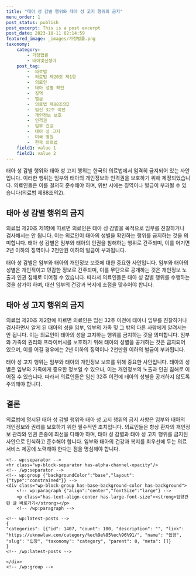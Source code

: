 ```yaml
---
title: "태아 성 감별 행위와 태아 성 고지 행위의 금지"
menu_order: 1
post_status: publish
post_excerpt: This is a post excerpt
post_date: 2023-10-11 02:14:59
featured_image: _images/가정법률.png
taxonomy:
    category:
        - 가정법률
        - 태아및신생아
    post_tag:
        -  의료법
        -  의료법 제20조 제1항
        -  의료인
        -  태아 성별 확인
        -  징역
        -  벌금
        -  의료법 제88조의2
        -  임신 32주 이전
        -  개인정보 보호
        -  인격권
        -  임부 건강
        -  태아 성 고지
        -  미국 병원
        -  한국 의료법
    field1: value 1
    field2: value 2
---
```



태아 성 감별 행위와 태아 성 고지 행위는 한국의 의료법에서 엄격히 금지되어 있는 사안입니다. 이러한 행위는 임부와 태아의 개인정보와 인격권을 보호하기 위해 제정되었습니다. 의료인들은 이를 철저히 준수해야 하며, 위반 시에는 징역이나 벌금이 부과될 수 있습니다(의료법 제88조의2).

## 태아 성 감별 행위의 금지

의료법 제20조 제1항에 따르면 의료인은 태아 성 감별을 목적으로 임부를 진찰하거나 검사해서는 안 됩니다. 이는 의료인이 태아의 성별을 확인하는 행위를 금지하는 것을 의미합니다. 태아 성 감별은 임부와 태아의 인권을 침해하는 행위로 간주되며, 이를 어기면 2년 이하의 징역이나 2천만원 이하의 벌금이 부과됩니다.

태아 성 감별은 임부와 태아의 개인정보 보호에 대한 중요한 사안입니다. 임부와 태아의 성별은 개인적이고 민감한 정보로 간주되며, 이를 무단으로 공개하는 것은 개인정보 노출과 인권 침해로 이어질 수 있습니다. 따라서 의료인들은 태아 성 감별 행위를 수행하는 것을 삼가야 하며, 대신 임부의 건강과 복지에 초점을 맞추어야 합니다.

## 태아 성 고지 행위의 금지

의료법 제20조 제2항에 따르면 의료인은 임신 32주 이전에 태아나 임부를 진찰하거나 검사하면서 알게 된 태아의 성을 임부, 임부의 가족 및 그 밖의 다른 사람에게 알려서는 안 됩니다. 이는 의료인이 태아의 성을 고지하는 행위를 금지하는 것을 의미합니다. 임부와 가족의 권리와 프라이버시를 보호하기 위해 태아의 성별을 공개하는 것은 금지되어 있으며, 이를 어길 경우에는 2년 이하의 징역이나 2천만원 이하의 벌금이 부과됩니다.

태아 성 고지 행위는 임부와 태아의 개인정보 보호를 위해 중요한 사안입니다. 태아의 성별은 임부와 가족에게 중요한 정보일 수 있으나, 이는 개인정보의 노출과 인권 침해로 이어질 수 있습니다. 따라서 의료인들은 임신 32주 이전에 태아의 성별을 공개하지 않도록 주의해야 합니다.

## 결론

의료법에 명시된 태아 성 감별 행위와 태아 성 고지 행위의 금지 사항은 임부와 태아의 개인정보와 권리를 보호하기 위한 필수적인 조치입니다. 의료인들은 항상 환자의 개인정보 관리와 인권 존중에 최선을 다해야 하며, 태아 성 감별과 태아 성 고지 행위를 금지된 사안으로 인식하고 준수해야 합니다. 임부와 태아의 건강과 복지를 최우선에 두는 의료 서비스 제공에 노력해야 한다는 점을 명심해야 합니다.


    <!-- wp:separator -->
    <hr class="wp-block-separator has-alpha-channel-opacity"/>
    <!-- /wp:separator -->
    <!-- wp:group {"backgroundColor":"base","layout":{"type":"constrained"}} -->
    <div class="wp-block-group has-base-background-color has-background">
        <!-- wp:paragraph {"align":"center","fontSize":"large"} -->
        <p class="has-text-align-center has-large-font-size"><strong>입양관련 글 바로가기</strong></p>
        <!-- /wp:paragraph -->
        
    <!-- wp:latest-posts -->
    {
    "categories": [{"id": 1407, "count": 100, "description": "", "link": "https://uknowlaw.com/category/%ec%9e%85%ec%96%91/", "name": "입양", "slug": "입양", "taxonomy": "category", "parent": 0, "meta": []}
    }
    <!-- /wp:latest-posts -->
    
    </div>
    <!-- /wp:group -->
    